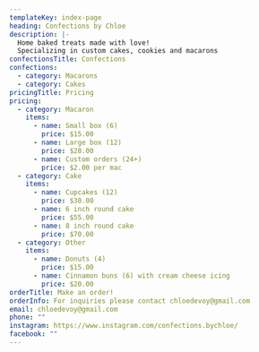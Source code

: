 ```yaml
---
templateKey: index-page
heading: Confections by Chloe
description: |-
  Home baked treats made with love! 
  Specializing in custom cakes, cookies and macarons
confectionsTitle: Confections
confections:
  - category: Macarons
  - category: Cakes
pricingTitle: Pricing
pricing:
  - category: Macaron
    items:
      - name: Small box (6)
        price: $15.00
      - name: Large box (12)
        price: $28.00
      - name: Custom orders (24+)
        price: $2.00 per mac
  - category: Cake
    items:
      - name: Cupcakes (12)
        price: $30.00
      - name: 6 inch round cake
        price: $55.00
      - name: 8 inch round cake
        price: $70.00
  - category: Other
    items:
      - name: Donuts (4)
        price: $15.00
      - name: Cinnamon buns (6) with cream cheese icing
        price: $20.00
orderTitle: Make an order!
orderInfo: For inquiries please contact chloedevoy@gmail.com
email: chloedevoy@gmail.com
phone: ""
instagram: https://www.instagram.com/confections.bychloe/
facebook: ""
---
```

